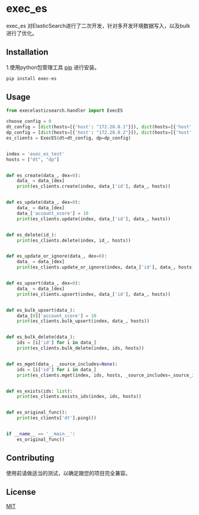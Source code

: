 # exec_es


exec_es 对ElasticSearch进行了二次开发，针对多开发环境数据写入，以及bulk进行了优化。


## Installation

1.使用python包管理工具 [pip](https://pypi.org/project/exec-es/) 进行安装。

```bash
pip install exec-es
```

## Usage

```python
from execelasticsearch.handler import ExecES

choose_config = 0
dt_config = [dict(hosts=[{'host': "172.28.0.1"}]), dict(hosts=[{'host': "172.28.0.1"}], doc_type='tags')][choose_config]
dp_config = [dict(hosts=[{'host': "172.28.0.2"}]), dict(hosts=[{'host': "172.28.0.2"}], doc_type='tags')][choose_config]
es_clients = ExecES(dt=dt_config, dp=dp_config)


index = 'exec_es_test'
hosts = ["dt", "dp"]


def es_create(data_, dex=0):
    data_ = data_[dex]
    print(es_clients.create(index, data_['id'], data_, hosts))


def es_update(data_, dex=0):
    data_ = data_[dex]
    data_['account_score'] = 10
    print(es_clients.update(index, data_['id'], data_, hosts))


def es_delete(id_):
    print(es_clients.delete(index, id_, hosts))


def es_update_or_ignore(data_, dex=0):
    data_ = data_[dex]
    print(es_clients.update_or_ignore(index, data_['id'], data_, hosts))


def es_upsert(data_, dex=0):
    data_ = data_[dex]
    print(es_clients.upsert(index, data_['id'], data_, hosts))


def es_bulk_upsert(data_):
    data_[0]['account_score'] = 10
    print(es_clients.bulk_upsert(index, data_, hosts))


def es_bulk_delete(data_):
    ids = [i['id'] for i in data_]
    print(es_clients.bulk_delete(index, ids, hosts))


def es_mget(data_, _source_includes=None):
    ids = [i['id'] for i in data_]
    print(es_clients.mget(index, ids, hosts, _source_includes=_source_includes))


def es_exists(ids: list):
    print(es_clients.exists_ids(index, ids, hosts))


def es_original_func():
    print(es_clients['dt'].ping())


if __name__ == '__main__':
    es_original_func()
```

## Contributing
使用前请做适当的测试，以确定跟您的项目完全兼容。


## License
[MIT](https://choosealicense.com/licenses/mit/)
